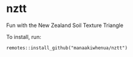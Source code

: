 # nztt
Fun with the New Zealand Soil Texture Triangle

To install, run:

```
remotes::install_github("manaakiwhenua/nztt")
```
